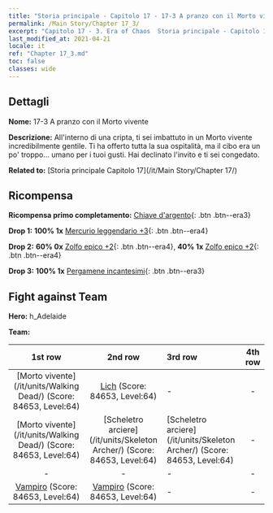 ```yaml
---
title: "Storia principale - Capitolo 17 - 17-3 A pranzo con il Morto vivente"
permalink: /Main Story/Chapter 17_3/
excerpt: "Capitolo 17 - 3. Era of Chaos  Storia principale - Capitolo 17_3. 17-3 A pranzo con il Morto vivente"
last_modified_at: 2021-04-21
locale: it
ref: "Chapter 17_3.md"
toc: false
classes: wide
---
```


## Dettagli

 **Nome:** 17-3 A pranzo con il Morto vivente

 **Descrizione:** All'interno di una cripta, ti sei imbattuto in un Morto vivente incredibilmente gentile. Ti ha offerto tutta la sua ospitalità, ma il cibo era un po' troppo... umano per i tuoi gusti. Hai declinato l'invito e ti sei congedato.

 **Related to:** [Storia principale Capitolo 17](/it/Main Story/Chapter 17/)

## Ricompensa

 **Ricompensa primo completamento:** [Chiave d'argento](/it/Items/con_693/){: .btn .btn--era3}

 **Drop 1:** **100% 1x** [Mercurio leggendario +3](/it/Items/mat_56/){: .btn .btn--era4}

 **Drop 2:** **60% 0x** [Zolfo epico +2](/it/Items/mat_50/){: .btn .btn--era4}, **40% 1x** [Zolfo epico +2](/it/Items/mat_50/){: .btn .btn--era4}

 **Drop 3:** **100% 1x** [Pergamene incantesimi](/it/Items/con_694/){: .btn .btn--era3}


## Fight against Team
 **Hero:** h_Adelaide

 **Team:**


  | 1st row | 2nd row | 3rd row | 4th row |
  |:----:|:----:|:----|:----:|
  | [Morto vivente](/it/units/Walking Dead/) (Score: 84653, Level:64)  | [Lich](/it/units/Lich/) (Score: 84653, Level:64)  | - | - |
  | [Morto vivente](/it/units/Walking Dead/) (Score: 84653, Level:64)  | [Scheletro arciere](/it/units/Skeleton Archer/) (Score: 84653, Level:64)  | [Scheletro arciere](/it/units/Skeleton Archer/) (Score: 84653, Level:64)  | - |
  | - | - | - | - |
  | [Vampiro](/it/units/Vampire/) (Score: 84653, Level:64)  | [Vampiro](/it/units/Vampire/) (Score: 84653, Level:64)  | - | - |


